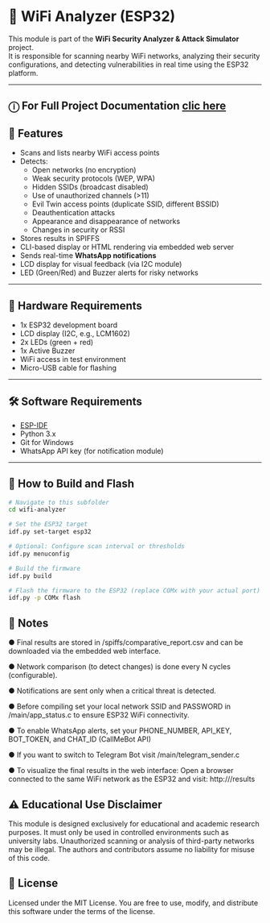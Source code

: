 # 📡 WiFi Analyzer (ESP32)

This module is part of the **WiFi Security Analyzer & Attack Simulator** project.  
It is responsible for scanning nearby WiFi networks, analyzing their security configurations, and detecting vulnerabilities in real time using the ESP32 platform.

---
## ⓘ For Full Project Documentation [clic here](../docs/index.me)

## 🎯 Features

- Scans and lists nearby WiFi access points
- Detects:
  - Open networks (no encryption)
  - Weak security protocols (WEP, WPA)
  - Hidden SSIDs (broadcast disabled)
  - Use of unauthorized channels (>11)
  - Evil Twin access points (duplicate SSID, different BSSID)
  - Deauthentication attacks
  - Appearance and disappearance of networks
  - Changes in security or RSSI
- Stores results in SPIFFS
- CLI-based display or HTML rendering via embedded web server
- Sends real-time **WhatsApp notifications**
- LCD display for visual feedback (via I2C module)
- LED (Green/Red) and Buzzer alerts for risky networks

---

## 🧰 Hardware Requirements

- 1x ESP32 development board  
- LCD display (I2C, e.g., LCM1602)  
- 2x LEDs (green + red)  
- 1x Active Buzzer  
- WiFi access in test environment  
- Micro-USB cable for flashing  

---

## 🛠️ Software Requirements

- [ESP-IDF](https://docs.espressif.com/projects/esp-idf/en/latest/esp32/get-started/)
- Python 3.x
- Git for Windows
- WhatsApp API key (for notification module)

---

## 🚀 How to Build and Flash

```bash
# Navigate to this subfolder
cd wifi-analyzer

# Set the ESP32 target
idf.py set-target esp32

# Optional: Configure scan interval or thresholds
idf.py menuconfig

# Build the firmware
idf.py build

# Flash the firmware to the ESP32 (replace COMx with your actual port)
idf.py -p COMx flash
`````
## 📌 Notes
● Final results are stored in /spiffs/comparative_report.csv and can be downloaded via the embedded web interface.

● Network comparison (to detect changes) is done every N cycles (configurable).

● Notifications are sent only when a critical threat is detected.

● Before compiling  set your local network SSID and PASSWORD in /main/app_status.c to ensure ESP32 WiFi connectivity.

● To enable WhatsApp alerts, set your PHONE_NUMBER, API_KEY, BOT_TOKEN, and CHAT_ID (CallMeBot API)

● If you want to switch to Telegram Bot visit /main/telegram_sender.c

● To visualize the final results in the web interface:
Open a browser connected to the same WiFi network as the ESP32 and visit:
http://<your-esp32-ip>/results

## ⚠️ Educational Use Disclaimer

This module is designed exclusively for educational and academic research purposes.
It must only be used in controlled environments such as university labs.
Unauthorized scanning or analysis of third-party networks may be illegal.
The authors and contributors assume no liability for misuse of this code.

## 📜 License

Licensed under the MIT License.
You are free to use, modify, and distribute this software under the terms of the license.
